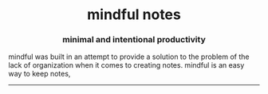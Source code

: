 <h1 align="center">mindful notes</h1>

<h3 align="center">minimal and intentional productivity</h3>


mindful was built in an attempt to provide a solution to the problem of the lack of organization when it comes to creating notes. mindful is an easy way to keep notes,



<hr>

